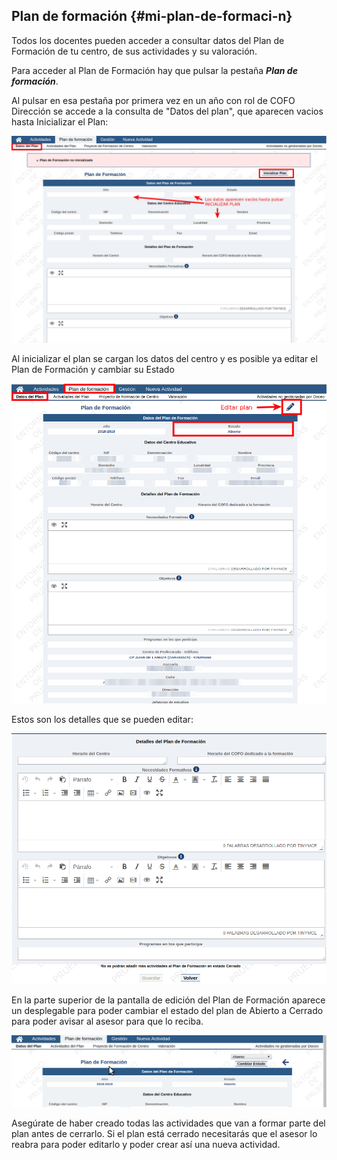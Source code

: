 ## Plan de formación {#mi-plan-de-formaci-n}

Todos los docentes pueden acceder a consultar datos del Plan de Formación de tu centro, de sus actividades y su valoración.

Para acceder al Plan de Formación hay que pulsar la pestaña **_Plan de formación_**.

Al pulsar en esa pestaña por primera vez en un año con rol de COFO Dirección se accede a la consulta de "Datos del plan", que aparecen vacios hasta Inicializar el Plan:

![](https://raw.githubusercontent.com/catedu/manualdoceo/master/assets/seleccion-766.png)

Al inicializar el plan se cargan los datos del centro y es posible ya editar el Plan de Formación y cambiar su Estado

![](https://raw.githubusercontent.com/catedu/manualdoceo/master/assets/seleccion-735.png)

Estos son los detalles que se pueden editar:

![](https://raw.githubusercontent.com/catedu/manualdoceo/master/assets/seleccion-736.png)

En la parte superior de la pantalla de edición del Plan de Formación aparece un desplegable para poder cambiar el estado del plan de Abierto a Cerrado para poder avisar al asesor para que lo reciba.

![](https://raw.githubusercontent.com/catedu/manualdoceo/master/assets/peek-17-06-2019-12-59.gif)

Asegúrate de haber creado todas las actividades que van a formar parte del plan antes de cerrarlo. Si el plan está cerrado necesitarás que el asesor lo reabra para poder editarlo y poder crear así una nueva actividad.